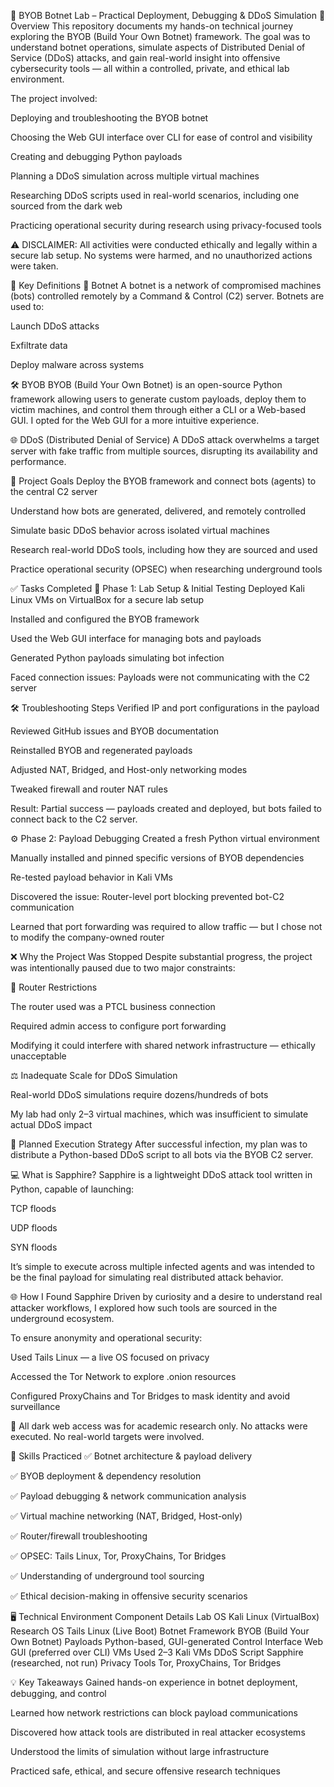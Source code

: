 🧠 BYOB Botnet Lab – Practical Deployment, Debugging & DDoS Simulation
📘 Overview
This repository documents my hands-on technical journey exploring the BYOB (Build Your Own Botnet) framework. The goal was to understand botnet operations, simulate aspects of Distributed Denial of Service (DDoS) attacks, and gain real-world insight into offensive cybersecurity tools — all within a controlled, private, and ethical lab environment.

The project involved:

Deploying and troubleshooting the BYOB botnet

Choosing the Web GUI interface over CLI for ease of control and visibility

Creating and debugging Python payloads

Planning a DDoS simulation across multiple virtual machines

Researching DDoS scripts used in real-world scenarios, including one sourced from the dark web

Practicing operational security during research using privacy-focused tools

⚠️ DISCLAIMER: All activities were conducted ethically and legally within a secure lab setup. No systems were harmed, and no unauthorized actions were taken.

🧠 Key Definitions
🔗 Botnet
A botnet is a network of compromised machines (bots) controlled remotely by a Command & Control (C2) server. Botnets are used to:

Launch DDoS attacks

Exfiltrate data

Deploy malware across systems

🛠️ BYOB
BYOB (Build Your Own Botnet) is an open-source Python framework allowing users to generate custom payloads, deploy them to victim machines, and control them through either a CLI or a Web-based GUI. I opted for the Web GUI for a more intuitive experience.

🌐 DDoS (Distributed Denial of Service)
A DDoS attack overwhelms a target server with fake traffic from multiple sources, disrupting its availability and performance.

🎯 Project Goals
Deploy the BYOB framework and connect bots (agents) to the central C2 server

Understand how bots are generated, delivered, and remotely controlled

Simulate basic DDoS behavior across isolated virtual machines

Research real-world DDoS tools, including how they are sourced and used

Practice operational security (OPSEC) when researching underground tools

✅ Tasks Completed
🧪 Phase 1: Lab Setup & Initial Testing
Deployed Kali Linux VMs on VirtualBox for a secure lab setup

Installed and configured the BYOB framework

Used the Web GUI interface for managing bots and payloads

Generated Python payloads simulating bot infection

Faced connection issues: Payloads were not communicating with the C2 server

🛠 Troubleshooting Steps
Verified IP and port configurations in the payload

Reviewed GitHub issues and BYOB documentation

Reinstalled BYOB and regenerated payloads

Adjusted NAT, Bridged, and Host-only networking modes

Tweaked firewall and router NAT rules

Result: Partial success — payloads created and deployed, but bots failed to connect back to the C2 server.

⚙️ Phase 2: Payload Debugging
Created a fresh Python virtual environment

Manually installed and pinned specific versions of BYOB dependencies

Re-tested payload behavior in Kali VMs

Discovered the issue: Router-level port blocking prevented bot-C2 communication

Learned that port forwarding was required to allow traffic — but I chose not to modify the company-owned router

❌ Why the Project Was Stopped
Despite substantial progress, the project was intentionally paused due to two major constraints:

🛑 Router Restrictions

The router used was a PTCL business connection

Required admin access to configure port forwarding

Modifying it could interfere with shared network infrastructure — ethically unacceptable

⚖️ Inadequate Scale for DDoS Simulation

Real-world DDoS simulations require dozens/hundreds of bots

My lab had only 2–3 virtual machines, which was insufficient to simulate actual DDoS impact

🧨 Planned Execution Strategy
After successful infection, my plan was to distribute a Python-based DDoS script to all bots via the BYOB C2 server.

💻 What is Sapphire?
Sapphire is a lightweight DDoS attack tool written in Python, capable of launching:

TCP floods

UDP floods

SYN floods

It’s simple to execute across multiple infected agents and was intended to be the final payload for simulating real distributed attack behavior.

🌐 How I Found Sapphire
Driven by curiosity and a desire to understand real attacker workflows, I explored how such tools are sourced in the underground ecosystem.

To ensure anonymity and operational security:

Used Tails Linux — a live OS focused on privacy

Accessed the Tor Network to explore .onion resources

Configured ProxyChains and Tor Bridges to mask identity and avoid surveillance

🔐 All dark web access was for academic research only. No attacks were executed. No real-world targets were involved.

🧠 Skills Practiced
✅ Botnet architecture & payload delivery

✅ BYOB deployment & dependency resolution

✅ Payload debugging & network communication analysis

✅ Virtual machine networking (NAT, Bridged, Host-only)

✅ Router/firewall troubleshooting

✅ OPSEC: Tails Linux, Tor, ProxyChains, Tor Bridges

✅ Understanding of underground tool sourcing

✅ Ethical decision-making in offensive security scenarios

🖥️ Technical Environment
Component Details
Lab OS Kali Linux (VirtualBox)
Research OS Tails Linux (Live Boot)
Botnet Framework BYOB (Build Your Own Botnet)
Payloads Python-based, GUI-generated
Control Interface Web GUI (preferred over CLI)
VMs Used 2–3 Kali VMs
DDoS Script Sapphire (researched, not run)
Privacy Tools Tor, ProxyChains, Tor Bridges

💡 Key Takeaways
Gained hands-on experience in botnet deployment, debugging, and control

Learned how network restrictions can block payload communications

Discovered how attack tools are distributed in real attacker ecosystems

Understood the limits of simulation without large infrastructure

Practiced safe, ethical, and secure offensive research techniques
